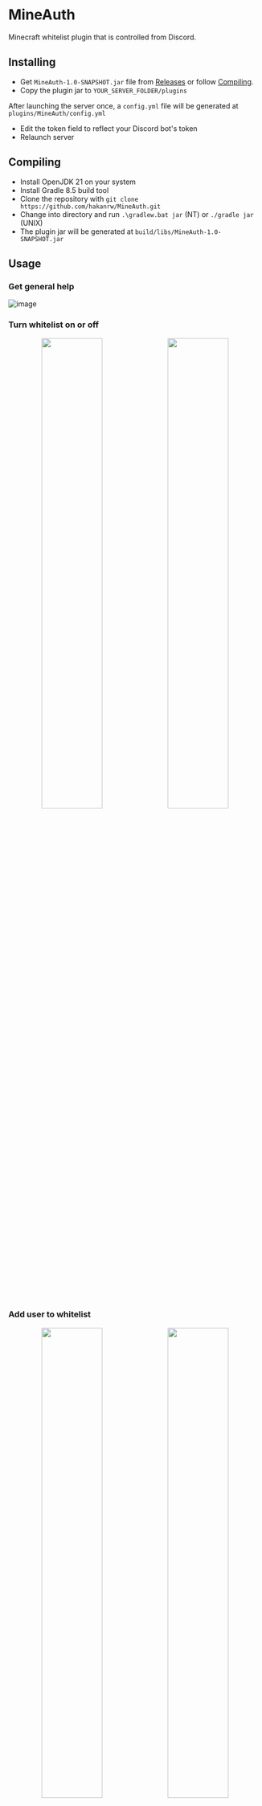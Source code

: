 # MineAuth
Minecraft whitelist plugin that is controlled from Discord.

## Installing
- Get `MineAuth-1.0-SNAPSHOT.jar` file from [Releases](https://github.com/hakanrw/MineAuth/releases/latest) or follow [Compiling](##Compiling).
- Copy the plugin jar to `YOUR_SERVER_FOLDER/plugins`
  
After launching the server once, a `config.yml` file will be generated at `plugins/MineAuth/config.yml`

- Edit the token field to reflect your Discord bot's token
- Relaunch server

## Compiling
- Install OpenJDK 21 on your system
- Install Gradle 8.5 build tool
- Clone the repository with `git clone https://github.com/hakanrw/MineAuth.git`
- Change into directory and run `.\gradlew.bat jar` (NT) or `./gradle jar` (UNIX)
- The plugin jar will be generated at `build/libs/MineAuth-1.0-SNAPSHOT.jar`

## Usage
### Get general help
![image](https://github.com/hakanrw/MineAuth/assets/57678928/b11d0f2b-db3e-452d-8b5a-af52c51b699c)

### Turn whitelist on or off
<p align="center">
  <img src="https://github.com/hakanrw/MineAuth/assets/57678928/7cc5168d-3c02-4589-b45c-bd1347f718ca" width="49%" >
  <img src="https://github.com/hakanrw/MineAuth/assets/57678928/bf59619f-8755-432a-b21d-a4f22c929336" width="49%" >
</p>
  
### Add user to whitelist
<p align="center">
  <img src="https://github.com/hakanrw/MineAuth/assets/57678928/66d60bfe-7a32-4ade-9d6c-988e36c14e47" width="49%" >
  <img src="https://github.com/hakanrw/MineAuth/assets/57678928/1874b4df-02b5-49d3-9542-9410d53633b4" width="49%" >
</p>

### Remove user from whitelist
<p align="center">
  <img src="https://github.com/hakanrw/MineAuth/assets/57678928/040b4142-c18b-4cf6-ba74-692de46af646" width="49%" >
  <img src="https://github.com/hakanrw/MineAuth/assets/57678928/62f71d54-15e2-4b0c-b7c9-891cda214841" width="49%" > 
</p>

